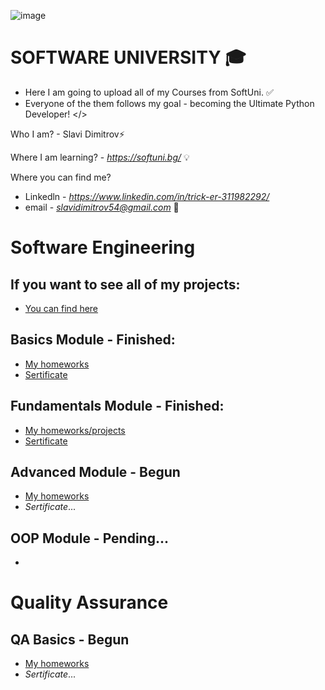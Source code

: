 ![image](https://user-images.githubusercontent.com/68993494/185683680-bcfefe65-88fb-4192-b0b2-ff9130c39487.png)
 # SOFTWARE UNIVERSITY 🎓

* Here I am going to upload all of my Courses from SoftUni. ✅
* Everyone of the them follows my goal - becoming the Ultimate Python Developer! </>

Who I am? - Slavi Dimitrov⚡

Where I am learning? - *https://softuni.bg/* 💡

Where you can find me? 
- Linkedln - *https://www.linkedin.com/in/trick-er-311982292/* 
- email - *slavidimitrov54@gmail.com* 🧠

# Software Engineering
## If you want to see all of my projects:
- [You can find here]()

## Basics Module - Finished:
- [My homeworks](https://github.com/sldimitrov/SoftUniCourse/tree/main/Basics)
- [Sertificate](https://softuni.bg/certificates/details/178317/f0052ba7)


## Fundamentals Module - Finished:
- [My homeworks/projects](https://github.com/sldimitrov/SoftUniCourse/tree/main/Fundamentals)
- [Sertificate](https://softuni.bg/users/profile/certificates?username=sldimitrov)


## Advanced Module - Begun
- [My homeworks](https://github.com/sldimitrov/SoftUniCourse/tree/main/Advanced)
- *Sertificate*...

## OOP Module - Pending...
- 

# Quality Assurance 

## QA Basics - Begun
- [My homeworks](https://github.com/sldimitrov/SoftUniCourse/tree/main/QA)
- *Sertificate*...
